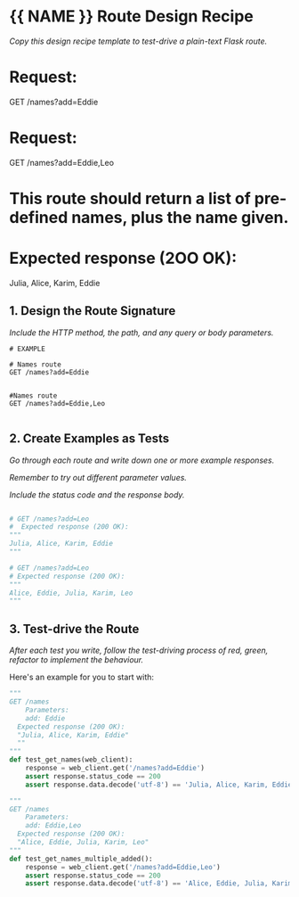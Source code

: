 # {{ NAME }} Route Design Recipe

_Copy this design recipe template to test-drive a plain-text Flask route._

# Request:
GET /names?add=Eddie


# Request:
GET /names?add=Eddie,Leo



# This route should return a list of pre-defined names, plus the name given.

# Expected response (2OO OK):
Julia, Alice, Karim, Eddie

## 1. Design the Route Signature

_Include the HTTP method, the path, and any query or body parameters._

```
# EXAMPLE

# Names route
GET /names?add=Eddie


#Names route
GET /names?add=Eddie,Leo


```

## 2. Create Examples as Tests

_Go through each route and write down one or more example responses._

_Remember to try out different parameter values._

_Include the status code and the response body._

```python

# GET /names?add=Leo
#  Expected response (200 OK):
"""
Julia, Alice, Karim, Eddie
"""

# GET /names?add=Leo
# Expected response (200 OK):
"""
Alice, Eddie, Julia, Karim, Leo
"""

```

## 3. Test-drive the Route

_After each test you write, follow the test-driving process of red, green, refactor to implement the behaviour._

Here's an example for you to start with:

```python
"""
GET /names
    Parameters:
    add: Eddie
  Expected response (200 OK):
  "Julia, Alice, Karim, Eddie"
  ""
"""
def test_get_names(web_client):
    response = web_client.get('/names?add=Eddie')
    assert response.status_code == 200
    assert response.data.decode('utf-8') == 'Julia, Alice, Karim, Eddie'

"""
GET /names
    Parameters:
    add: Eddie,Leo
  Expected response (200 OK):
  "Alice, Eddie, Julia, Karim, Leo"
"""
def test_get_names_multiple_added():
    response = web_client.get('/names?add=Eddie,Leo')
    assert response.status_code == 200
    assert response.data.decode('utf-8') == 'Alice, Eddie, Julia, Karim, Leo'